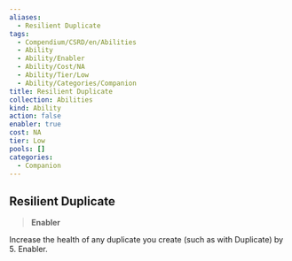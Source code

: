 ```yaml
---
aliases:
  - Resilient Duplicate
tags:
  - Compendium/CSRD/en/Abilities
  - Ability
  - Ability/Enabler
  - Ability/Cost/NA
  - Ability/Tier/Low
  - Ability/Categories/Companion
title: Resilient Duplicate
collection: Abilities
kind: Ability
action: false
enabler: true
cost: NA
tier: Low
pools: []
categories:
  - Companion
---
```

## Resilient Duplicate  
>**Enabler**
  
Increase the health of any duplicate you create (such as with Duplicate) by 5. Enabler.